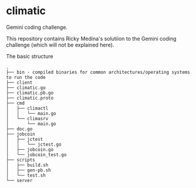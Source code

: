 # climatic
Gemini coding challenge.

This repository contains Ricky Medina's solutiion to the Gemini coding challenge
(which will not be explained here).

The basic structure 
```
.
├── bin - compiled binaries for common architectures/operating systems to run the code
├── client
├── climatic.go
├── climatic.pb.go
├── climatic.proto
├── cmd
│   ├── climactl
│   │   └── main.go
│   └── climasrv
│       └── main.go
├── doc.go
├── jobcoin
│   ├── jctest
│   │   └── jctest.go
│   ├── jobcoin.go
│   └── jobcoin_test.go
├── scripts
│   ├── build.sh
│   ├── gen-pb.sh
│   └── test.sh
└── server
```
